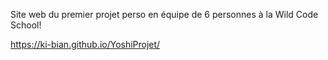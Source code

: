 Site web du premier projet perso en équipe de 6 personnes à la Wild Code School!

https://ki-bian.github.io/YoshiProjet/
